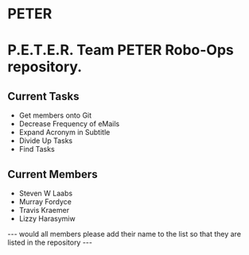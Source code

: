 # PETER
P.E.T.E.R.
Team PETER Robo-Ops repository.
===============================

Current Tasks
-------------
* Get members onto Git
* Decrease Frequency of eMails
* Expand Acronym in Subtitle
* Divide Up Tasks
* Find Tasks

Current Members
---------------
* Steven W Laabs
* Murray Fordyce
* Travis Kraemer
* Lizzy Harasymiw

--- would all members please add their name to the list so that they are listed in the repository ---
